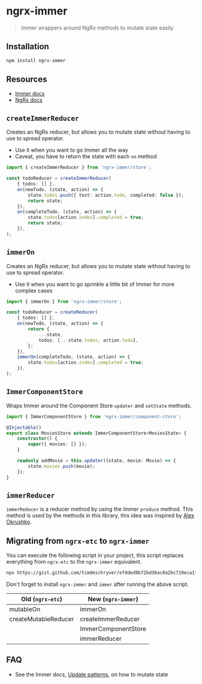 # ngrx-immer

> Immer wrappers around NgRx methods to mutate state easily

## Installation

```bash
npm install ngrx-immer
```

## Resources

- [Immer docs](https://immerjs.github.io/immer/docs/introduction)
- [NgRx docs](https://ngrx.io/docs)

## `createImmerReducer`

Creates an NgRx reducer, but allows you to mutate state without having to use to spread operator.

- Use it when you want to go Immer all the way
- Caveat, you have to return the state with each `on` method

```ts
import { createImmerReducer } from 'ngrx-immer/store';

const todoReducer = createImmerReducer(
	{ todos: [] },
	on(newTodo, (state, action) => {
		state.todos.push({ text: action.todo, completed: false });
		return state;
	}),
	on(completeTodo, (state, action) => {
		state.todos[action.index].completed = true;
		return state;
	}),
);
```

## `immerOn`

Creates an NgRx reducer, but allows you to mutate state without having to use to spread operator.

- Use it when you want to go sprinkle a little bit of Immer for more complex cases

```ts
import { immerOn } from 'ngrx-immer/store';

const todoReducer = createReducer(
	{ todos: [] },
	on(newTodo, (state, action) => {
		return {
			...state,
			todos: [...state.todos, action.todo],
		};
	}),
	immerOn(completeTodo, (state, action) => {
		state.todos[action.index].completed = true;
	}),
);
```

## `ImmerComponentStore`

Wraps Immer around the Component Store `updater` and `setState` methods.

```ts
import { ImmerComponentStore } from 'ngrx-immer/component-store';

@Injectable()
export class MoviesStore extends ImmerComponentStore<MoviesState> {
	constructor() {
		super({ movies: [] });
	}

	readonly addMovie = this.updater((state, movie: Movie) => {
		state.movies.push(movie);
	});
}
```

## `immerReducer`

`immerReducer` is a reducer method by using the Immer `produce` method.
This method is used by the methods in this library, this idea was inspired by [Alex Okrushko](https://twitter.com/alexokrushko).

## Migrating from `ngrx-etc` to `ngrx-immer`

You can execute the following script in your project,
this script replaces everything from `ngrx-etc` to the `ngrx-immer` equivalent.

```bash
npx https://gist.github.com/timdeschryver/efdded8b72bd36ac0a2bc719eca1f161
```

Don't forget to install `ngrx-immer` and `immer` after running the above script.

| Old (`ngrx-etc`)     | New (`ngrx-immer`)  |
| -------------------- | ------------------- |
| mutableOn            | immerOn             |
| createMutableReducer | createImmerReducer  |
|                      | ImmerComponentStore |
|                      | immerReducer        |

## FAQ

- See the Immer docs, [Update patterns](https://immerjs.github.io/immer/docs/update-patterns), on how to mutate state

